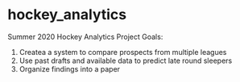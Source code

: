 # hockey_analytics
Summer 2020 Hockey Analytics Project
Goals:
1. Createa a system to compare prospects from multiple leagues
2. Use past drafts and available data to predict late round sleepers
3. Organize findings into a paper
